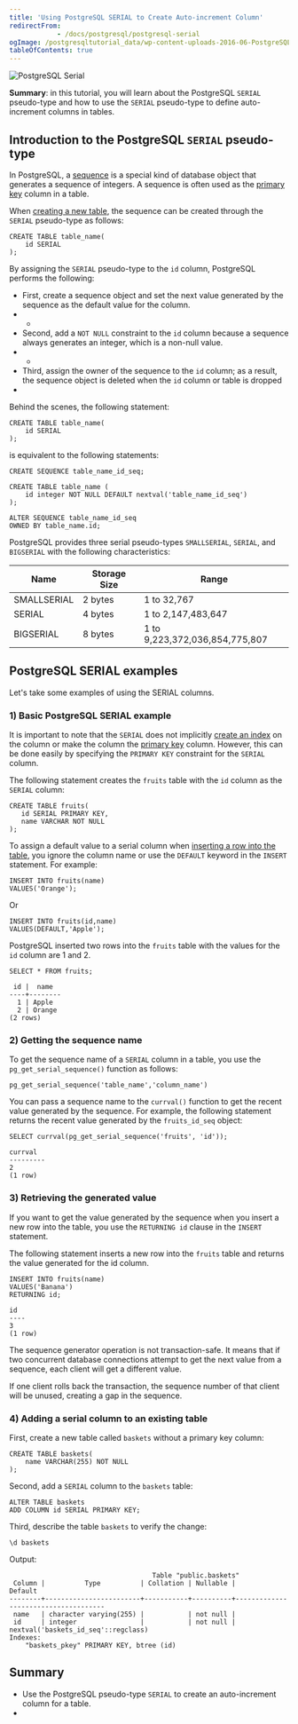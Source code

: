 ```yaml
---
title: 'Using PostgreSQL SERIAL to Create Auto-increment Column'
redirectFrom: 
            - /docs/postgresql/postgresql-serial
ogImage: /postgresqltutorial_data/wp-content-uploads-2016-06-PostgreSQL-Serial-268x300.png
tableOfContents: true
---
```


![PostgreSQL Serial](/postgresqltutorial_data/wp-content-uploads-2016-06-PostgreSQL-Serial-268x300.png)



**Summary**: in this tutorial, you will learn about the PostgreSQL `SERIAL` pseudo-type and how to use the `SERIAL` pseudo-type to define auto-increment columns in tables.



## Introduction to the PostgreSQL `SERIAL` pseudo-type



In PostgreSQL, a [sequence](/docs/postgresql/postgresql-sequences/) is a special kind of database object that generates a sequence of integers. A sequence is often used as the [primary key](https://www.postgresqltutorial.com/postgresql-tutorial/postgresql-primary-key) column in a table.



When [creating a new table](/docs/postgresql/postgresql-create-table), the sequence can be created through the `SERIAL` pseudo-type as follows:



```
CREATE TABLE table_name(
    id SERIAL
);
```



By assigning the `SERIAL` pseudo-type to the `id` column, PostgreSQL performs the following:



- First, create a sequence object and set the next value generated by the sequence as the default value for the column.
- -
- Second, add a `NOT NULL` constraint to the `id` column because a sequence always generates an integer, which is a non-null value.
- -
- Third, assign the owner of the sequence to the `id` column; as a result, the sequence object is deleted when the `id` column or table is dropped
- 


Behind the scenes, the following statement:



```
CREATE TABLE table_name(
    id SERIAL
);
```



is equivalent to the following statements:



```
CREATE SEQUENCE table_name_id_seq;

CREATE TABLE table_name (
    id integer NOT NULL DEFAULT nextval('table_name_id_seq')
);

ALTER SEQUENCE table_name_id_seq
OWNED BY table_name.id;
```



PostgreSQL provides three serial pseudo-types `SMALLSERIAL`, `SERIAL`, and `BIGSERIAL` with the following characteristics:



| **Name**    | **Storage Size** | **Range**                      |
| ----------- | ---------------- | ------------------------------ |
| SMALLSERIAL | 2 bytes          | 1 to 32,767                    |
| SERIAL      | 4 bytes          | 1 to 2,147,483,647             |
| BIGSERIAL   | 8 bytes          | 1 to 9,223,372,036,854,775,807 |



## PostgreSQL SERIAL examples



Let's take some examples of using the SERIAL columns.



### 1) Basic PostgreSQL SERIAL example



It is important to note that the `SERIAL` does not implicitly [create an index](https://www.postgresqltutorial.com/postgresql-indexes/postgresql-create-index/) on the column or make the column the [primary key](/docs/postgresql/postgresql-primary-key) column. However, this can be done easily by specifying the `PRIMARY KEY` constraint for the `SERIAL` column.



The following statement creates the `fruits` table with the `id` column as the `SERIAL` column:



```
CREATE TABLE fruits(
   id SERIAL PRIMARY KEY,
   name VARCHAR NOT NULL
);
```



To assign a default value to a serial column when [inserting a row into the table](/docs/postgresql/postgresql-insert), you ignore the column name or use the `DEFAULT` keyword in the `INSERT` statement. For example:



```
INSERT INTO fruits(name)
VALUES('Orange');
```



Or



```
INSERT INTO fruits(id,name)
VALUES(DEFAULT,'Apple');
```



PostgreSQL inserted two rows into the `fruits` table with the values for the `id` column are 1 and 2.



```
SELECT * FROM fruits;
```



```
 id |  name
----+--------
  1 | Apple
  2 | Orange
(2 rows)
```



### 2) Getting the sequence name



To get the sequence name of a `SERIAL` column in a table, you use the `pg_get_serial_sequence()` function as follows:



```
pg_get_serial_sequence('table_name','column_name')
```



You can pass a sequence name to the `currval()` function to get the recent value generated by the sequence. For example, the following statement returns the recent value generated by the `fruits_id_seq` object:



```
SELECT currval(pg_get_serial_sequence('fruits', 'id'));
```



```
currval
---------
2
(1 row)
```



### 3) Retrieving the generated value



If you want to get the value generated by the sequence when you insert a new row into the table, you use the `RETURNING id` clause in the `INSERT` statement.



The following statement inserts a new row into the `fruits` table and returns the value generated for the id column.



```
INSERT INTO fruits(name)
VALUES('Banana')
RETURNING id;
```



```
id
----
3
(1 row)
```



The sequence generator operation is not transaction-safe. It means that if two concurrent database connections attempt to get the next value from a sequence, each client will get a different value.



If one client rolls back the transaction, the sequence number of that client will be unused, creating a gap in the sequence.



### 4) Adding a serial column to an existing table



First, create a new table called `baskets` without a primary key column:



```
CREATE TABLE baskets(
    name VARCHAR(255) NOT NULL
);
```



Second, add a `SERIAL` column to the `baskets` table:



```
ALTER TABLE baskets
ADD COLUMN id SERIAL PRIMARY KEY;
```



Third, describe the table `baskets` to verify the change:



```
\d baskets
```



Output:



```
                                    Table "public.baskets"
 Column |          Type          | Collation | Nullable |               Default
--------+------------------------+-----------+----------+-------------------------------------
 name   | character varying(255) |           | not null |
 id     | integer                |           | not null | nextval('baskets_id_seq'::regclass)
Indexes:
    "baskets_pkey" PRIMARY KEY, btree (id)
```



## Summary



- Use the PostgreSQL pseudo-type `SERIAL` to create an auto-increment column for a table.
- 

